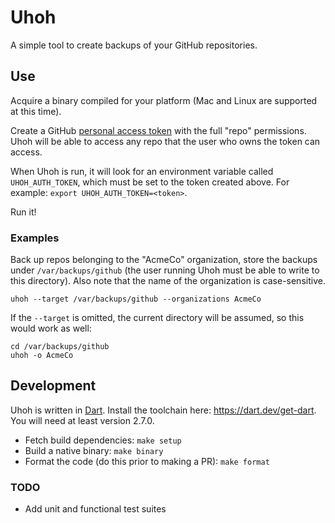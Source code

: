 # Uhoh

A simple tool to create backups of your GitHub repositories.

## Use

Acquire a binary compiled for your platform (Mac and Linux are
supported at this time).

Create a GitHub
[personal access token](https://github.com/settings/tokens) with
the full "repo" permissions. Uhoh will be able to access any repo
that the user who owns the token can access.

When Uhoh is run, it will look for an environment variable called
`UHOH_AUTH_TOKEN`, which must be set to the token created above.
For example: `export UHOH_AUTH_TOKEN=<token>`.

Run it!

### Examples

Back up repos belonging to the "AcmeCo" organization, store the
backups under `/var/backups/github` (the user running Uhoh must
be able to write to this directory). Also note that the name of
the organization is case-sensitive.

```
uhoh --target /var/backups/github --organizations AcmeCo
```

If the `--target` is omitted, the current directory will be
assumed, so this would work as well:

```
cd /var/backups/github
uhoh -o AcmeCo
```

## Development

Uhoh is written in [Dart](https://dart.dev). Install the toolchain
here: <https://dart.dev/get-dart>. You will need at least version
2.7.0.

  - Fetch build dependencies: `make setup`
  - Build a native binary: `make binary`
  - Format the code (do this prior to making a PR): `make format`

### TODO

  - Add unit and functional test suites
